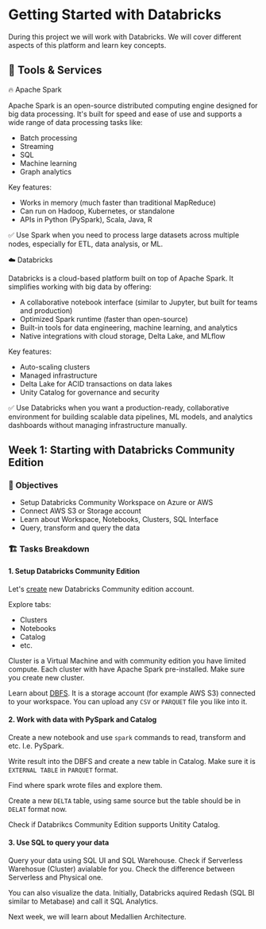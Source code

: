 # Getting Started with Databricks

During this project we will work with Databricks. We will cover different aspects of this platform and learn key concepts.


## 🧰 Tools & Services

🔥 Apache Spark

Apache Spark is an open-source distributed computing engine designed for big data processing. It's built for speed and ease of use and supports a wide range of data processing tasks like:

- Batch processing
- Streaming
- SQL
- Machine learning
- Graph analytics

Key features:

- Works in memory (much faster than traditional MapReduce)
- Can run on Hadoop, Kubernetes, or standalone
- APIs in Python (PySpark), Scala, Java, R

✅ Use Spark when you need to process large datasets across multiple nodes, especially for ETL, data analysis, or ML.

☁️ Databricks

Databricks is a cloud-based platform built on top of Apache Spark. It simplifies working with big data by offering:

- A collaborative notebook interface (similar to Jupyter, but built for teams and production)
- Optimized Spark runtime (faster than open-source)
- Built-in tools for data engineering, machine learning, and analytics
- Native integrations with cloud storage, Delta Lake, and MLflow

Key features:

- Auto-scaling clusters
- Managed infrastructure
- Delta Lake for ACID transactions on data lakes
- Unity Catalog for governance and security

✅ Use Databricks when you want a production-ready, collaborative environment for building scalable data pipelines, ML models, and analytics dashboards without managing infrastructure manually.

## Week 1: Starting with Databricks Community Edition

### 🎯 Objectives

- Setup Databricks Community Workspace on Azure or AWS
- Connect AWS S3 or Storage account
- Learn about Workspace, Notebooks, Clusters, SQL Interface
- Query, transform and query the data

### 🏗️ Tasks Breakdown

#### 1. Setup Databricks Community Edition

Let's [create](https://login.databricks.com/?dbx_source=CE&intent=CE_SIGN_UP) new Databricks Community edition account. 

Explore tabs:

- Clusters
- Notebooks
- Catalog
- etc.

Cluster is a Virtual Machine and with community edition you have limited compute. Each cluster with have Apache Spark pre-installed. Make sure you create new cluster.

Learn about [DBFS](https://docs.databricks.com/aws/en/dbfs/). It is a storage account (for example AWS S3) connected to your workspace. You can upload any `CSV` or `PARQUET` file you like into it.

#### 2. Work with data with PySpark and Catalog

Create a new notebook and use `spark` commands to read, transform and etc. I.e. PySpark. 

Write result into the DBFS and create a new table in Catalog. Make sure it is `EXTERNAL TABLE` in `PARQUET` format.

Find where spark wrote files and explore them.

Create a new `DELTA` table, using same source but the table should be in `DELAT` format now.

Check if Databrikcs Community Edition supports Unitity Catalog.

#### 3. Use SQL to query your data

Query your data using SQL UI and SQL Warehouse. Check if Serverless Warehosue (Cluster) avialable for you. Check the difference between Serverless and Physical one.

You can also visualize the data. Initially, Databricks aquired Redash (SQL BI similar to Metabase) and call it SQL Analytics.

Next week, we will learn about Medallien Architecture.



